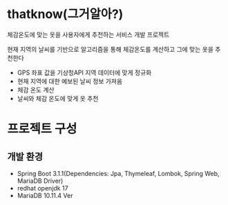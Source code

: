 # thatknow(그거알아?)
체감온도에 맞는 옷을 사용자에게 추천하는 서비스 개발 프로젝트

현재 지역의 날씨를 기반으로 알고리즘을 통해 체감온도를 계산하고 그에 맞는 옷을 추천한다

 - GPS 좌표 값을 기상청API 지역 데이터에 맞게 정규화
 - 현재 지역에 대한 예보된 날씨 정보 가져옴
 - 체감 온도 계산
 - 날씨와 체감 온도에 맞게 옷 추천


# 프로젝트 구성

## 개발 환경
 - Spring Boot 3.1.1(Dependencies: Jpa, Thymeleaf, Lombok, Spring Web, MariaDB Driver)
 - redhat openjdk 17
 - MariaDB 10.11.4 Ver

